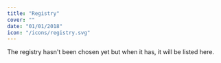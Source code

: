 ```yaml
---
title: "Registry"
cover: ""
date: "01/01/2018"
icon: "/icons/registry.svg"
---
```


The registry hasn't been chosen yet but when it has, it will be listed here.